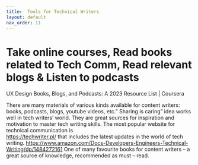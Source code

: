 ```yaml
---
title:  Tools for Technical Writers
layout: default
nav_order: 11
---
```



# Take online courses, Read books related to Tech Comm, Read relevant blogs & Listen to podcasts
UX Design Books, Blogs, and Podcasts: A 2023 Resource List | Coursera

There are many materials of various kinds available for content writers: books, podcasts, blogs, youtube videos, etc.” Sharing is caring” idea works well in tech writers’ world. They are great sources for inspiration and motivation to master tech writing skills. 
The most popular website for technical communication is  
https://techwriter.pl/
that includes the latest updates in the world of tech writing. 
https://www.amazon.com/Docs-Developers-Engineers-Technical-Writing/dp/1484272161
One of many favourite books for content writers – a great source of knowledge, recommended as must – read.
